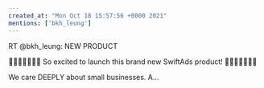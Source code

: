 ```yaml
---
created_at: "Mon Oct 18 15:57:56 +0000 2021"
mentions: ['bkh_leung']
---
```


RT @bkh_leung: NEW PRODUCT

🎉🎉🎉🎉🎉🎉🎉
So excited to launch this brand new SwiftAds product!
🎉🎉🎉🎉🎉🎉🎉

We care DEEPLY about small businesses.
A…